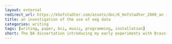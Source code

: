 ```yaml
---
layout: external
redirect_url: https://khofstadter.com/assets/doc/K_Hofstadter_2009_an investigation_of_the_use_of EEG_data_for_the_purposes_of_sonification_and visualisation_in_a_creative environment.pdf
title: an investigation of the use of eeg data
categories: writing
tags: [writing, paper, bci, music, programming, installation]
short: The BA dissertation introducing my early experiments with Brain-Computer Music Interfacing.
---
```


